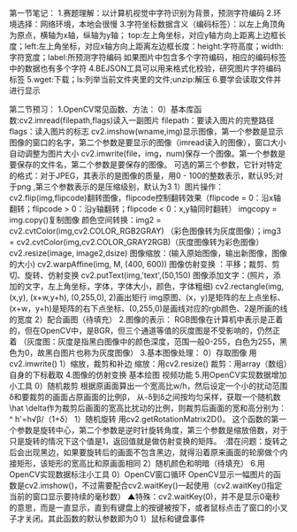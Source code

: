 第一节笔记：
1.赛题理解：以计算机视觉中字符识别为背景，预测字符编码
2.环境选择：网络环境，本地会很慢
3.字符坐标数据含义（编码标签）：以左上角顶角为原点，横轴为x轴，纵轴为y轴；
  top:左上角坐标，对应y轴方向上距离上边框长度；left:左上角坐标，对应x轴方向上距离左边框长度：height:字符高度；width:字符宽度；label:所预测字符编码
  如果图片中包含多个字符编码，相应的编码标签中的数据也有多个字符
4.BEJSON工具可以用来格式化校验，研究图片字符编码标签
5.wget:下载；ls:列举当前文件夹里的文件;unzip:解压
6.要学会读取文件并进行显示

第二节预习：
1.OpenCV常见函数、方法：
  0）基本库函数:cv2.imread(filepath,flags)读入一副图片  filepath：要读入图片的完整路径  flags：读入图片的标志
                cv2.imshow(wname,img)显示图像，第一个参数是显示图像的窗口的名字，第二个参数是要显示的图像（imread读入的图像），窗口大小自动调整为图片大小
                cv2.imwrite(file，img，num)保存一个图像。第一个参数是要保存的文件名，第二个参数是要保存的图像。
                    可选的第三个参数，它针对特定的格式：对于JPEG，其表示的是图像的质量，用0 - 100的整数表示，默认95;对于png ,第三个参数表示的是压缩级别，默认为3 
  1）图片操作：cv2.flip(img,flipcode)翻转图像，flipcode控制翻转效果（flipcode = 0：沿x轴翻转；flipcode > 0：沿y轴翻转；flipcode < 0：x,y轴同时翻转）
               imgcopy = img.copy()复制图像
               颜色空间转换：img2 = cv2.cvtColor(img,cv2.COLOR_RGB2GRAY) （彩色图像转为灰度图像）；img3 = cv2.cvtColor(img,cv2.COLOR_GRAY2RGB)（灰度图像转为彩色图像）
               cv2.resize(image, image2,dsize) 图像缩放：(输入原始图像，输出新图像，图像的大小) 
               cv2.warpAffine(img, M, (400, 600)) 图像仿射变换 ：平移；裁剪、剪切、旋转、仿射变换
               cv2.putText(img,'text',(50,150) 图像添加文字：(照片，添加的文字，左上角坐标，字体，字体大小，颜色，字体粗细)
               cv2.rectangle(img, (x,y), (x+w,y+h), (0,255,0), 2)画出矩行
                    img原图、(x，y)是矩阵的左上点坐标、(x+w，y+h)是矩阵的右下点坐标、(0,255,0)是画线对应的rgb颜色、2是所画的线的宽度
  2）配合画图（待填充）
2.图像的表示：
  RGB图像在计算机中表示是正着的，但在OpenCV中，是BGR，但三个通道等值的灰度图是不受影响的，仍然正着
  （灰度图：灰度是指黑白图像中的颜色深度，范围一般0-255，白色为255，黑色为0，故黑白图片也称为灰度图像）
3.基本图像处理：
  0）存取图像  用cv2.imwrite()
  1）缩放，裁剪和补边  缩放：用cv2.resize()  裁剪：用array（数组）自身的下标截取
4.图像的仿射变换  基本绘图  视频功能
5.用OpenCV实现数据增加小工具
  0）随机裁剪
     根据原画面算出一个宽高比w/h，然后设定一个小的扰动范围δ和要裁剪的画面占原画面的比例β，
     从-δ到δ之间按均匀采样，获取一个随机数\hat \delta作为裁剪后画面的宽高比扰动的比例，则裁剪后画面的宽和高分别为：               ^
                                                                                                                    h'=h√β/（1+δ）
  1）随机旋转
     用cv2.getRotationMatrix2D()。
     这个函数的第一个参数是旋转中心，第二个参数是逆时针旋转角度，第三个参数是缩放倍数，对于只是旋转的情况下这个值是1，返回值就是做仿射变换的矩阵。
     ·潜在问题：旋转之后会出现黑边，如果要旋转后的画面不包含黑边，就得沿着原来画面的轮廓做个内接矩形，该矩形的宽高比和原画面相同
  2）随机颜色和明暗（待填充）
6.用OpenCV实现数据标注小工具
  0）OpenCV窗口循环
     OpenCV显示一幅图片的函数是cv2.imshow()，不过需要配合cv2.waitKey()一起使用（cv2.waitKey()指定当前的窗口显示要持续的毫秒数）
     ▲特殊：cv2.waitKey(0)，并不是显示0毫秒的意思，而是一直显示，直到有键盘上的按键被按下，或者鼠标点击了窗口的小叉子才关闭。其此函数的默认参数即为0
  1）鼠标和键盘事件
